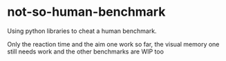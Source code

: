 # not-so-human-benchmark
Using python libraries to cheat a human benchmark.

Only the reaction time and the aim one work so far, the visual memory one still needs work and the other benchmarks are WIP too

